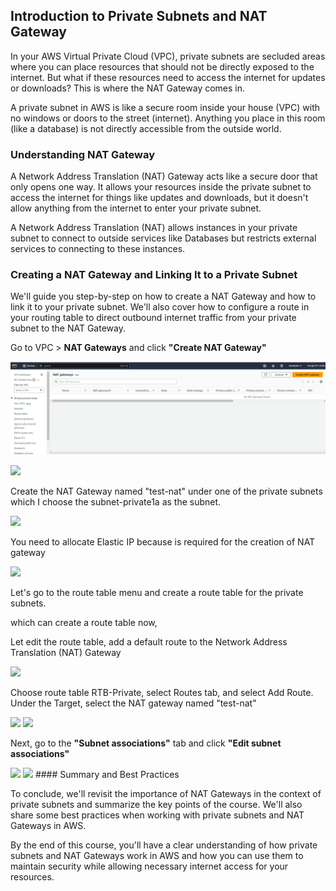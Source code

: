 ## Introduction to Private Subnets and NAT Gateway

In your AWS Virtual Private Cloud (VPC), private subnets are secluded areas where you can place resources that should not be directly exposed to the internet. But what if these resources need to access the internet for updates or downloads? This is where the NAT Gateway comes in.

A private subnet in AWS is like a secure room inside your house (VPC) with no windows or doors to the street (internet). Anything you place in this room (like a database) is not directly accessible from the outside world.

### Understanding NAT Gateway

A Network Address Translation (NAT) Gateway acts like a secure door that only opens one way. It allows your resources inside the private subnet to access the internet for things like updates and downloads, but it doesn't allow anything from the internet to enter your private subnet.

A Network Address Translation (NAT) allows instances in your private subnet to connect to outside services like Databases but restricts external services to connecting to these instances.

###  Creating a NAT Gateway and Linking It to a Private Subnet

We'll guide you step-by-step on how to create a NAT Gateway and how to link it to your private subnet. We'll also cover how to configure a route in your routing table to direct outbound internet traffic from your private subnet to the NAT Gateway.

Go to VPC > **NAT Gateways** and click **"Create NAT Gateway"**

![Alt text](images/NATgateway.png)

<img src=https://darey-io-nonprod-pbl-projects.s3.eu-west-2.amazonaws.com/practices/aws-networking-implementation/NATgateway.png >

Create the NAT Gateway named "test-nat" under one of the private subnets which I choose the subnet-private1a as the subnet.


<img src=https://darey-io-nonprod-pbl-projects.s3.eu-west-2.amazonaws.com/practices/aws-networking-implementation/createnat.png >

You need to allocate Elastic IP because is required for the creation of NAT gateway


<img src=https://darey-io-nonprod-pbl-projects.s3.eu-west-2.amazonaws.com/practices/aws-networking-implementation/elasticip.png >

Let's go to the route table menu and create a route table for the private subnets.

which can create a route table now,

Let edit the route table, add a default route to the Network Address Translation (NAT) Gateway

<img src=https://darey-io-nonprod-pbl-projects.s3.eu-west-2.amazonaws.com/practices/aws-networking-implementation/privatertb-edit.png >

Choose route table RTB-Private, select Routes tab, and select Add Route. Under the Target, select the NAT gateway named "test-nat"


<img src=https://darey-io-nonprod-pbl-projects.s3.eu-west-2.amazonaws.com/practices/aws-networking-implementation/select-nat.png >



<img src=https://darey-io-nonprod-pbl-projects.s3.eu-west-2.amazonaws.com/practices/aws-networking-implementation/test-nat.png >


Next, go to the **"Subnet associations"** tab and click **"Edit subnet associations"**


<img src=https://darey-io-nonprod-pbl-projects.s3.eu-west-2.amazonaws.com/practices/aws-networking-implementation/subutprivate1.png >



<img src=https://darey-io-nonprod-pbl-projects.s3.eu-west-2.amazonaws.com/practices/aws-networking-implementation/rtball.png >
#### Summary and Best Practices

To conclude, we'll revisit the importance of NAT Gateways in the context of private subnets and summarize the key points of the course. We'll also share some best practices when working with private subnets and NAT Gateways in AWS.

By the end of this course, you'll have a clear understanding of how private subnets and NAT Gateways work in AWS and how you can use them to maintain security while allowing necessary internet access for your resources.
















